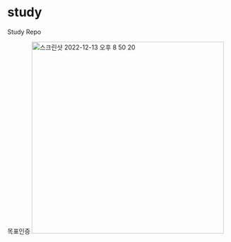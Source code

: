 # study

Study Repo

목표인증
<img width="435" alt="스크린샷 2022-12-13 오후 8 50 20" src="https://user-images.githubusercontent.com/43377349/207310988-5257a262-183a-4759-a818-87b20a7ea0c7.png">
